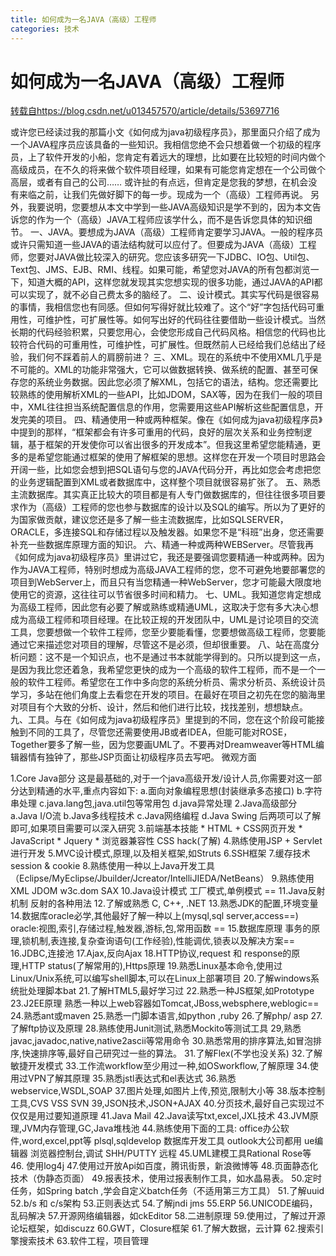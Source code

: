 ```yaml
---
title: 如何成为一名JAVA（高级）工程师
categories: 技术
---
```

# 如何成为一名JAVA（高级）工程师

[转载自https://blog.csdn.net/u013457570/article/details/53697716](https://blog.csdn.net/u013457570/article/details/53697716)


或许您已经读过我的那篇小文《如何成为java初级程序员》，那里面只介绍了成为一个JAVA程序员应该具备的一些知识。我相信您绝不会只想着做一个初级的程序员，上了软件开发的小船，您肯定有着远大的理想，比如要在比较短的时间内做个高级成员，在不久的将来做个软件项目经理，如果有可能您肯定想在一个公司做个高层，或者有自己的公司……
或许扯的有点远，但肯定是您我的梦想，在机会没有来临之前，让我们先做好脚下的每一步。现成为一个（高级）工程师再说。
另外，我要说明，您要想从本文中学到一些JAVA高级知识是学不到的，因为本文告诉您的作为一个（高级）JAVA工程师应该学什么，而不是告诉您具体的知识细节。
一、JAVA。要想成为JAVA（高级）工程师肯定要学习JAVA。一般的程序员或许只需知道一些JAVA的语法结构就可以应付了。但要成为JAVA（高级）工程师，您要对JAVA做比较深入的研究。您应该多研究一下JDBC、IO包、Util包、Text包、JMS、EJB、RMI、线程。如果可能，希望您对JAVA的所有包都浏览一下，知道大概的API，这样您就发现其实您想实现的很多功能，通过JAVA的API都可以实现了，就不必自己费太多的脑经了。
二、设计模式。其实写代码是很容易的事情，我相信您也有同感。但如何写得好就比较难了。这个“好”字包括代码可重用性，可维护性，可扩展性等。如何写出好的代码往往要借助一些设计模式。当然长期的代码经验积累，只要您用心，会使您形成自己代码风格。相信您的代码也比较符合代码的可重用性，可维护性，可扩展性。但既然前人已经给我们总结出了经验，我们何不踩着前人的肩膀前进？
三、XML。现在的系统中不使用XML几乎是不可能的。XML的功能非常强大，它可以做数据转换、做系统的配置、甚至可保存您的系统业务数据。因此您必须了解XML，包括它的语法，结构。您还需要比较熟练的使用解析XML的一些API，比如JDOM，SAX等，因为在我们一般的项目中，XML往往担当系统配置信息的作用，您需要用这些API解析这些配置信息，开发完美的项目。
四、精通使用一种或两种框架。像在《如何成为java初级程序员》中提到的那样，“框架都会有许多可重用的代码，良好的层次关系和业务控制逻辑，基于框架的开发使你可以省出很多的开发成本”。但我这里希望您能精通，更多的是希望您能通过框架的使用了解框架的思想。这样您在开发一个项目时思路会开阔一些，比如您会想到把SQL语句与您的JAVA代码分开，再比如您会考虑把您的业务逻辑配置到XML或者数据库中，这样整个项目就很容易扩张了。
五、熟悉主流数据库。其实真正比较大的项目都是有人专门做数据库的，但往往很多项目要求作为（高级）工程师的您也参与数据库的设计以及SQL的编写。所以为了更好的为国家做贡献，建议您还是多了解一些主流数据库，比如SQLSERVER，ORACLE，多连接SQL和存储过程以及触发器。如果您不是“科班”出身，您还需要补充一些数据库原理方面的知识。
六、精通一种或两种WEBServer。尽管我再《如何成为java初级程序员》里讲过它，我还是要强调您要精通一种或两种。因为作为JAVA工程师，特别时想成为高级JAVA工程师的您，您不可避免地要部署您的项目到WebServer上，而且只有当您精通一种WebServer，您才可能最大限度地使用它的资源，这往往可以节省很多时间和精力。
七、UML。我知道您肯定想成为高级工程师，因此您有必要了解或熟练或精通UML，这取决于您有多大决心想成为高级工程师和项目经理。在比较正规的开发团队中，UML是讨论项目的交流工具，您要想做一个软件工程师，您至少要能看懂，您要想做高级工程师，您要能通过它来描述您对项目的理解，尽管这不是必须，但却很重要。
八、站在高度分析问题：这不是一个知识点，也不是通过书本就能学得到的。只所以提到这一点，是因为我比您还着急，我希望您更快的成为一个高级的软件工程师，而不是一个一般的软件工程师。希望您在工作中多向您的系统分析员、需求分析员、系统设计员学习，多站在他们角度上去看您在开发的项目。在最好在项目之初先在您的脑海里对项目有个大致的分析、设计，然后和他们进行比较，找找差别，想想缺点。
九、工具。与在《如何成为java初级程序员》里提到的不同，您在这个阶段可能接触到不同的工具了，尽管您还需要使用JB或者IDEA，但能可能对ROSE，Together要多了解一些，因为您要画UML了。不要再对Dreamweaver等HTML编辑器情有独钟了，那些JSP页面让初级程序员去写吧。
微观方面
 
1.Core Java部分
              这是最基础的,对于一个java高级开发/设计人员,你需要对这一部分达到精通的水平,重点内容如下:
            a.面向对象编程思想(封装继承多态接口)
            b.字符串处理
            c.java.lang包,java.util包等常用包
            d.java异常处理
2.Java高级部分
       a.Java I/O流
       b.Java多线程技术
       c.Java网络编程
       d.Java Swing
          后两项可以了解即可,如果项目需要可以深入研究
3.前端基本技能
           * HTML + CSS网页开发
           * JavaScript
           * Jquery
           * 浏览器兼容性 CSS hack(了解)
4.熟练使用JSP + Servlet进行开发
5.MVC设计模式,原理,以及相关框架,如Struts
6.SSH框架
7.缓存技术 session & cookie
8.熟练使用一种以上Java开发工具（Eclipse/MyEclipse/Jbuilder/Jcreator/IntelliJIEDA/NetBeans）
9.熟练使用XML
      JDOM w3c.dom SAX
10.Java设计模式
      工厂模式,单例模式 ==
11.Java反射机制
      反射的各种用法
12.了解或熟悉 C, C++, .NET
13.熟悉JDK的配置,环境变量
14.数据库oracle必学,其他最好了解一种以上(mysql,sql server,access==)
           oracle:视图,索引,存储过程,触发器,游标,包,常用函数 ==
15.数据库原理
         事务的原理,锁机制,表连接,复杂查询语句(工作经验),性能调优,锁表以及解决方案==
16.JDBC,连接池
17.Ajax,反向Ajax
18.HTTP协议,request 和 response的原理,HTTP status(了解常用的),Https原理
19.熟悉Linux基本命令,使用过Linux/Unix系统,可以编写shell脚本,可以在Linux上部署项目
20.了解windows系统批处理脚本bat
21.了解HTML5,最好学习过
22.熟悉一种JS框架,如Prototype
23.J2EE原理 熟悉一种以上web容器如Tomcat,JBoss,websphere,weblogic==
24.熟悉ant或maven
25.熟悉一门脚本语言,如python ,ruby
26.了解php/ asp
27.了解ftp协议及原理
28.熟练使用Junit测试,熟悉Mockito等测试工具
29,熟悉javac,javadoc,native,native2ascii等常用命令
30.熟悉常用的排序算法,如冒泡排序,快速排序等,最好自己研究过一些的算法。
31.了解Flex(不学也没关系)
32.了解敏捷开发模式
33.工作流workflow至少用过一种,如OSworkflow,了解原理
34.使用过VPN了解其原理
35.熟悉jstl表达式和el表达式
36.熟悉webservice,WSDL,SOAP
37.图片处理,如图片上传,预览,限制大小等
38.版本控制工具,CVS VSS SVN
39,JSON技术,JSON+AJAX
40.分页技术,最好自己实现过不仅仅是用过要知道原理
41.Java Mail
42.Java读写txt,excel,JXL技术
43.JVM原理,JVM内存管理,GC,Java堆栈池
44.熟练使用下面的工具:
        office办公软件,word,excel,ppt等
        plsql,sqldevelop 数据库开发工具
        outlook大公司都用
        ue编辑器
        浏览器控制台,调试
        SHH/PUTTY 远程
45.UML建模工具Rational Rose等
46. 使用log4j
47.使用过开放Api如百度，腾讯街景，新浪微博等
48.页面静态化技术（伪静态页面）
49.报表技术，使用过报表制作工具，如水晶易表。
50.定时任务，如Spring batch ,学会自定义batch任务（不适用第三方工具）
51.了解uuid
52.b/s 和 c/s架构
53.正则表达式
54.了解jndi jms
55.ERP
56.UNICODE编码，乱码解决
57.开源网络编辑器，如ckEditor
58.二进制原理
59.使用过，了解过开源论坛框架，如discuzz
60.GWT，Closure框架
61.了解大数据，云计算
62.搜索引擎搜索技术
63.软件工程，项目管理